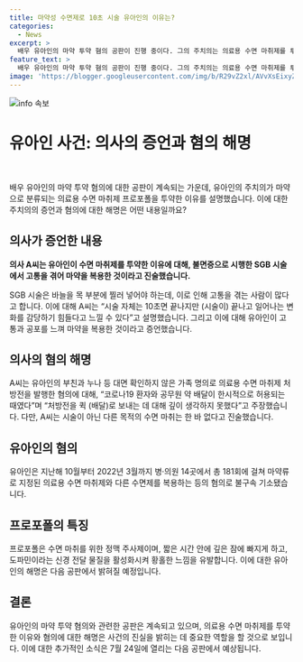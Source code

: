 ```yaml
---
title: 마약성 수면제로 10초 시술 유아인의 이유는?
categories:
  - News
excerpt: >
  배우 유아인의 마약 투약 혐의 공판이 진행 중이다. 그의 주치의는 의료용 수면 마취제를 투약한 이유를 설명했다. 공판에서는 유아인이 의료용 수면 마취제를 투약한 이유와 관련된 증언이 진행되었다. 결론적으로, 유아인은 지난해 10월부터 2022년 3월까지 181회에 걸쳐 프로포폴과 다른 마약을 투약한 혐의가 있다고 검찰은 주장하고 있으며, 다음 공판은 7월 24일에 열릴 예정이다.
feature_text: >
  배우 유아인의 마약 투약 혐의 공판이 진행 중이다. 그의 주치의는 의료용 수면 마취제를 투약한 이유를 설명했다. 공판에서는 유아인이 의료용 수면 마취제를 투약한 이유와 관련된 증언이 진행되었다. 결론적으로, 유아인은 지난해 10월부터 2022년 3월까지 181회에 걸쳐 프로포폴과 다른 마약을 투약한 혐의가 있다고 검찰은 주장하고 있으며, 다음 공판은 7월 24일에 열릴 예정이다.
image: 'https://blogger.googleusercontent.com/img/b/R29vZ2xl/AVvXsEixyZcFfHzMRdzZMjFBmAUKJYCLCGyLL1o632UiGVXcaFdKo_bkvkuCioo0uUKlGfBVcT3P84aROyZIXSBEx3Aw5nCQ3pTgDom1WDC4m8eifvWiAmWEEVb4x6G_l8C0QH225ldMjyaFvpxGEBGNO37VmDTDMHGhJPq73UglMfDca1-0aw/s1600/blogspot.png'
---
```


<p><img src="https://blogger.googleusercontent.com/img/b/R29vZ2xl/AVvXsEixyZcFfHzMRdzZMjFBmAUKJYCLCGyLL1o632UiGVXcaFdKo_bkvkuCioo0uUKlGfBVcT3P84aROyZIXSBEx3Aw5nCQ3pTgDom1WDC4m8eifvWiAmWEEVb4x6G_l8C0QH225ldMjyaFvpxGEBGNO37VmDTDMHGhJPq73UglMfDca1-0aw/s1600/blogspot.png" alt="info 속보" /></p>

<h1 data-ke-size="size32"><b>유아인 사건: 의사의 증언과 혐의 해명</b></h1>

<p data-ke-size="size16">&nbsp;</p>

<p data-ke-size="size16">배우 유아인의 마약 투약 혐의에 대한 공판이 계속되는 가운데, 유아인의 주치의가 마약으로 분류되는 의료용 수면 마취제 프로포폴을 투약한 이유를 설명했습니다. 이에 대한 주치의의 증언과 혐의에 대한 해명은 어떤 내용일까요?</p>

<h2 data-ke-size="size26">의사가 증언한 내용</h2>

<p data-ke-size="size16"><b>의사 A씨는 유아인이 수면 마취제를 투약한 이유에 대해, 불면증으로 시행한 SGB 시술에서 고통을 겪어 마약을 복용한 것이라고 진술했습니다.</b></p>

<p data-ke-size="size16">SGB 시술은 바늘을 목 부분에 찔러 넣어야 하는데, 이로 인해 고통을 겪는 사람이 많다고 합니다. 이에 대해 A씨는 “시술 자체는 10초면 끝나지만 (시술이) 끝나고 일어나는 변화를 감당하기 힘들다고 느낄 수 있다”고 설명했습니다. 그리고 이에 대해 유아인이 고통과 공포를 느껴 마약을 복용한 것이라고 증언했습니다.</p>

<h2 data-ke-size="size26">의사의 혐의 해명</h2>

<p data-ke-size="size16">A씨는 유아인의 부친과 누나 등 대면 확인하지 않은 가족 명의로 의료용 수면 마취제 처방전을 발행한 혐의에 대해, “코로나19 환자와 공무원 약 배달이 한시적으로 허용되는 때였다”며 “처방전을 퀵 (배달)로 보내는 데 대해 깊이 생각하지 못했다”고 주장했습니다. 다만, A씨는 시술이 아닌 다른 목적의 수면 마취는 한 바 없다고 진술했습니다.</p>

<h2 data-ke-size="size26">유아인의 혐의</h2>

<p data-ke-size="size16">유아인은 지난해 10월부터 2022년 3월까지 병·의원 14곳에서 총 181회에 걸쳐 마약류로 지정된 의료용 수면 마취제와 다른 수면제를 복용하는 등의 혐의로 불구속 기소됐습니다.</p>

<h2 data-ke-size="size26">프로포폴의 특징</h2>

<p data-ke-size="size16">프로포폴은 수면 마취를 위한 정맥 주사제이며, 짧은 시간 안에 깊은 잠에 빠지게 하고, 도파민이라는 신경 전달 물질을 활성화시켜 황홀한 느낌을 유발합니다. 이에 대한 유아인의 해명은 다음 공판에서 밝혀질 예정입니다.</p>

<h2 data-ke-size="size26">결론</h2>

<p data-ke-size="size16">유아인의 마약 투약 혐의와 관련한 공판은 계속되고 있으며, 의료용 수면 마취제를 투약한 이유와 혐의에 대한 해명은 사건의 진실을 밝히는 데 중요한 역할을 할 것으로 보입니다. 이에 대한 추가적인 소식은 7월 24일에 열리는 다음 공판에서 예상됩니다.</p>

<p data-ke-size="size16">&nbsp;</p>

